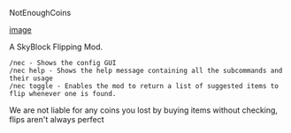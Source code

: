 NotEnoughCoins

[image](https://user-images.githubusercontent.com/102412758/160295557-330db930-a75c-4f84-92c6-36a27d7ebaf8.png)


A SkyBlock Flipping Mod.

    /nec - Shows the config GUI
    /nec help - Shows the help message containing all the subcommands and their usage
    /nec toggle - Enables the mod to return a list of suggested items to flip whenever one is found.

We are not liable for any coins you lost by buying items without checking, flips aren't always perfect
